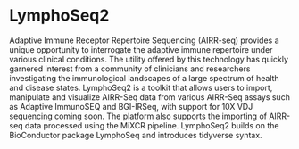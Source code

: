 # LymphoSeq2
Adaptive Immune Receptor Repertoire Sequencing (AIRR-seq) provides a unique opportunity to interrogate the adaptive immune repertoire under various clinical conditions. The utility offered by this technology has quickly garnered interest from a community of clinicians and researchers investigating the immunological landscapes of a large spectrum of health and disease states. LymphoSeq2 is a toolkit that allows users to import, manipulate and visualize AIRR-Seq data from various AIRR-Seq assays such as Adaptive ImmunoSEQ and BGI-IRSeq, with support for 10X VDJ sequencing coming soon. The platform also supports the importing of AIRR-seq data processed using the MiXCR pipeline. LymphoSeq2 builds on the BioConductor package LymphoSeq and introduces tidyverse syntax.
